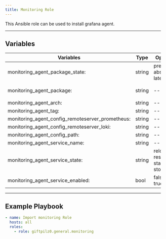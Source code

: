 ```yaml
---
title: Monitoring Role
---
```


This Ansible role can be used to install grafana agent.

______________________________________________________________________

## Variables

| Variables                                        | Type   | Options                               | Defaults                                                                                                                                            |
| ------------------------------------------------ | ------ | ------------------------------------- | --------------------------------------------------------------------------------------------------------------------------------------------------- |
| monitoring_agent_package_state:                  | string | present, absent, latest               | present                                                                                                                                             |
| monitoring_agent_package:                        | string | ---                                   | `https://github.com/grafana/alloy/releases/download/v{{ monitoring_agent_tag }}/alloy-{{ monitoring_agent_tag }}-1.{{ monitoring_agent_arch }}.rpm` |
| monitoring_agent_arch:                           | string | ---                                   | amd64                                                                                                                                               |
| monitoring_agent_tag:                            | string | ---                                   | 1.3.1                                                                                                                                               |
| monitoring_agent_config_remoteserver_prometheus: | string | ---                                   | http://127.0.0.1:3100/loki/api/v1/push                                                                                                              |
| monitoring_agent_config_remoteserver_loki:       | string | ---                                   | http://127.0.0.1:9100/api/v1/push                                                                                                                   |
| monitoring_agent_config_path:                    | string | ---                                   | /etc/alloy/config.alloy                                                                                                                             |
| monitoring_agent_service_name:                   | string | ---                                   | alloy.service                                                                                                                                       |
| monitoring_agent_service_state:                  | string | reloaded, restarted, started, stopped | started                                                                                                                                             |
| monitoring_agent_service_enabled:                | bool   | false, true                           | true                                                                                                                                                |

______________________________________________________________________

## Example Playbook

```yaml
- name: Import monitoring Role
  hosts: all
  roles:
    - role: giftpilz0.general.monitoring
```
